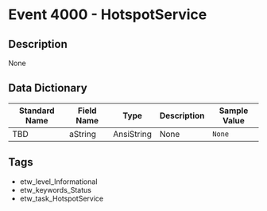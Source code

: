 # Event 4000 - HotspotService

## Description
None

## Data Dictionary
|Standard Name|Field Name|Type|Description|Sample Value|
|---|---|---|---|---|
|TBD|aString|AnsiString|None|`None`|

## Tags
* etw_level_Informational
* etw_keywords_Status
* etw_task_HotspotService